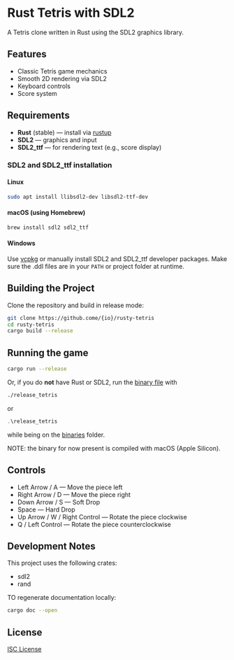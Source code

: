 # Rust Tetris with SDL2

A Tetris clone written in Rust using the SDL2 graphics library.

## Features

- Classic Tetris game mechanics
- Smooth 2D rendering via SDL2
- Keyboard controls
- Score system

## Requirements

- **Rust** (stable) — install via [rustup](https://rustup.rs)
- **SDL2** — graphics and input
- **SDL2_ttf** — for rendering text (e.g., score display)

### SDL2 and SDL2_ttf installation

#### Linux
```bash
sudo apt install llibsdl2-dev libsdl2-ttf-dev
```

#### macOS (using Homebrew)
```bash
brew install sdl2 sdl2_ttf
```

#### Windows
Use [vcpkg](https://github.com/microsoft/vcpkg) or manually install SDL2 and SDL2_ttf developer packages.
Make sure the .ddl files are in your `PATH` or project folder at runtime.

## Building the Project
Clone the repository and build in release mode:
```bash
git clone https://github.come/{io}/rusty-tetris
cd rusty-tetris
cargo build --release
```

## Running the game
```bash
cargo run --release
```

Or, if you do **not** have Rust or SDL2, run the [binary file](binaries/release_tetris)
with
```bash
./release_tetris
```
or
```powershell
.\release_tetris
```
while being on the [binaries](binaries) folder.

NOTE: the binary for now present is compiled with macOS (Apple Silicon).

## Controls
- Left Arrow / A — Move the piece left
- Right Arrow / D — Move the piece right
- Down Arrow / S — Soft Drop
- Space — Hard Drop
- Up Arrow / W / Right Control — Rotate the piece clockwise
- Q / Left Control — Rotate the piece counterclockwise

## Development Notes
This project uses the following crates:
- sdl2
- rand

TO regenerate documentation locally:
```bash
cargo doc --open
```

## License
[ISC License](LICENSE)
